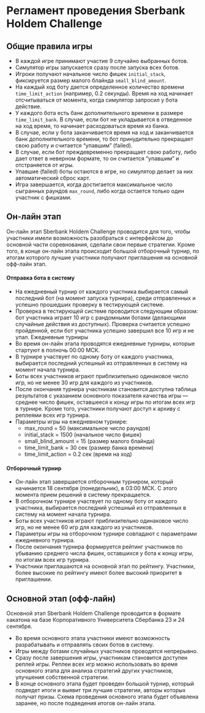 # Регламент проведения Sberbank Holdem Challenge

## Общие правила игры

- В каждой игре принимают участие 9 случайно выбранных ботов.
- Симулятор игры запускается сразу после запуска всех ботов.
- Игроки получают начальное число фишек `initial_stack`, фиксируется размер малого блайнда `small_blind_amount`.
- На каждый ход боту дается определенное количество времени `time_limit_action` (например, 0.2 секунды). Время на ход начинает отсчитываться от момента, когда симулятор запросил у бота действие.
- У каждого бота есть банк дополнительного времени в размере `time_limit_bank`. В случае, если бот не укладывается в отведенное на ход время, то начинает расходоваться время из банка.
- В случае, если у бота заканчивается время на ход и заканчивается банк дополнительного времени, то бот принудительно прекращает свою работу и считается “упавшим” (failed).
- В случае, если бот преждевременно прекращает свою работу, либо дает ответ в неверном формате, то он считается “упавшим” и отстраняется от игры.
- Упавшие (failed) боты остаются в игре, но симулятор делает за них автоматический сброс карт.
- Игра завершается, когда достигается максимальное число сыгранных раундов `max_round`, либо когда остается только один участник с фишками.

## Он-лайн этап

Он-лайн этап Sberbank Holdem Challenge проводится для того, чтобы участники имели возможность разобраться с интерфейсом до основной части соревнования, сделали свои первые стратегии. Кроме того, в конце он-лайн этапа происходит большой отборочный турнир, по итогам которого лучшие участники получают приглашения на основной офф-лайн этап.

#### Отправка бота в систему

- На ежедневный турнир от каждого участника выбирается самый последний бот (на момент запуска турнира), среди отправленных и успешно прошедших проверку в тестирующей системе.
- Проверка в тестирующей системе проводится следующим образом: бот участника играет 10 игр с рандомными ботами (делающими случайные действия из доступных). Проверка считается успешно пройденной, если бот участника успешно завершил все 10 игр и не упал.
Ежедневные турниры
- Во время он-лайн этапа проводятся ежедневные турниры, которые стартуют в полночь 00:00 МСК.
- В турнире участвует по одному боту от каждого участника, выбирается последний успешный из отправленных в систему на момент начала турнира.
- Боты всех участников играют приблизительно одинаковое число игр, но не менее 30 игр для каждого из участников.
- После окончания турнира участникам становится доступна таблица результатов с указанием основного показателя качества игры — среднее число фишек, оставшееся к концу игры по итогам всех игр в турнире. Кроме того, участники получают доступ к архиву с реплеями всех игр турнира.
- Параметры игры на ежедневном турнире:
  - max_round = 50 (максимальное число раундов)
  - initial_stack = 1500 (начальное число фишек)
  - small_blind_amount = 15 (размер малого блайнда)
  - time_limit_bank = 30 сек (размер банка времени)
  - time_limit_action = 0.2 сек (время на ход)

#### Отборочный турнир

- Он-лайн этап завершается отборочным турниром, который начинается 18 сентября (понедельник), в 03:00 МСК. С этого момента прием решений в систему прекращается.
- В отборочном турнире участвует по одному боту от каждого участника, выбирается последний успешный из отправленных в систему на момент начала турнира.
- Боты всех участников играют приблизительно одинаковое число игр, но не менее 60 игр для каждого из участников.
- Параметры игры на отборочном турнире совпадают с параметрами ежедневного турнира.
- После окончания турнира формируется рейтинг участников по убыванию среднего числа фишек, оставшихся у бота к концу игры, по итогам всех игр турнира.
- Участники приглашаются на основной этап по рейтингу. Участники, более высокие по рейтингу имеют более высокий приоритет в приглашении.

## Основной этап (офф-лайн)

Основной этап Sberbank Holdem Challenge проводится в формате хакатона на базе Корпоративного Университета Сбербанка 23 и 24 сентября.

- Во время основного этапа участники имеют возможность разрабатывать и отправлять своих ботов в систему.
- Игры между ботами случайных участников проводятся непрерывно.
- Сразу после завершения игры, участникам становится доступен реплей игры. Реплеи всех игр можно использовать во время основного этапа для анализа стратегий других участников, улучшения собственной стратегии.
- В конце основного этапа будет проведен большой турнир, который подведет итоги и выявит три лучшие стратегии, авторы которых получат призы. Схема проведения основного этапа будет объявлена заранее, но после подведения итогов он-лайн этапа. 
